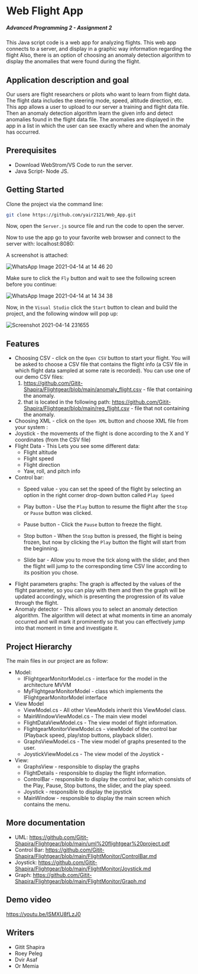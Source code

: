 # Web Flight App
##### Advanced Programming 2 - Assignment 2



This Java script code is a web app for analyzing flights.
This web app connects to a server, and display in a graphic way information regarding the flight
Also, there is an option of choosing an anomaly detection algorithm to display the anomalies that were found during the flight.

## Application description and goal
Our users are flight researchers or pilots who want to learn from flight data.
The flight data includes the steering mode, speed, altitude direction, etc.
This app allows a user to upload to our server a training and flight data file. Then an anomaly detection algorithm learn the given info and detect anomalies found in the flight data file. The anomalies are displayed in the app in a list in which the user can see exactly where and when the anomaly has occurred.

## Prerequisites

- Download WebStrom/VS Code to run the server.
- Java Script- Node JS.

## Getting Started

Clone the project via the command line:
```sh
git clone https://github.com/yair2121/Web_App.git
```

Now, open the ```Server.js``` source file and run the code to open the server.

Now to use the app go to your favorite web browser and connect to the server with: localhost:8080:

A screenshot is attached:

![WhatsApp Image 2021-04-14 at 14 46 20](https://user-images.githubusercontent.com/59093573/114705659-a197c000-9d30-11eb-9fe0-e7c373cb07cc.jpeg)

Make sure to click the ```Fly``` button and wait to see the following screen before you continue:

![WhatsApp Image 2021-04-14 at 14 34 38](https://user-images.githubusercontent.com/59093573/114744166-13363500-9d56-11eb-853f-10d9413cc543.jpeg)

Now, in the ```Visual Studio``` click the ```Start``` button to clean and build the project, and the following window will pop up:

![Screenshot 2021-04-14 231655](https://user-images.githubusercontent.com/59093573/114773305-8f8d4000-9d77-11eb-9725-c69ab06d2868.jpg)




## Features
- Choosing CSV - click on the ```Open CSV``` button to start your flight. You will be asked to choose a CSV file that contains the flight info (a CSV file in which flight data sampled at some rate is recorded).
  You can use one of our demo CSV files: 
  1. https://github.com/Gitit-Shapira/Flightgear/blob/main/anomaly_flight.csv - file that containing the anomaly.
  2. that is located in the following path:  https://github.com/Gitit-Shapira/Flightgear/blob/main/reg_flight.csv - file that not containing the anomaly. 
- Choosing XML - click on the ```Open XML``` button and choose XML file from your system :
- Joystick - the movements of the flight is done according to the X and Y coordinates (from the CSV file)
- Flight Data - This Lets you see some different data:
    - Flight altitude
    - Flight speed
    - Flight direction
    - Yaw, roll, and pitch info
- Control bar:
    - Speed value - you can set the speed of the flight by selecting an option in the right corner drop-down button called ```Play Speed```

    - Play button - Use the ```Play``` button to resume the flight after the ```Stop``` or ```Pause``` button was clicked.
    - Pause button - Click the ```Pause``` button to freeze the flight.
    - Stop button - When the ```Stop``` button is pressed, the flight is being frozen, but now by clicking the ```Play``` button the flight will start from the beginning.
    - Slide bar - Allow you to move the tick along with the slider, and then the flight will jump to the corresponding time CSV line according to its position you chose.
- Flight parameters graphs: The graph is affected by the values of the flight parameter, so you can play with them and then the graph will be updated accordingly, which is presenting the progression of its value through the flight.
- Anomaly detector - This allows you to select an anomaly detection algorithm. The algorithm will detect at what moments in time an anomaly occurred and will mark it prominently so that you can effectively jump into that moment in time and investigate it.



## Project Hierarchy

The main files in our project are as follow:

- Model:
    - IFlightgearMonitorModel.cs - interface for the model in the architecture MVVM
    - MyFlightgearMonitorModel - class which implements the IFlightgearMonitorModel interface
- View Model
    - ViewModel.cs -  All other ViewModels inherit this ViewModel class.
    - MainWindowViewModel.cs - The main view model
    - FlightDataViewModel.cs - The view model of flight information.
    - FlightgearMonitorViewModel.cs - viewModel of the control bar (Playback speed, play/stop buttons, playback slider).
    - GraphsViewModel.cs - The view model of graphs presented to the user.
    - JoystickViewModel.cs - The view model of the Joystick    -
- View:
    - GraphsView - responsible to display the graphs
    - FlightDetails - responsible to display the flight information.
    - ControlBar - responsible to display the control bar, which consists of the Play, Pause, Stop buttons, the slider, and the play speed.
    - Joystick - responsible to display the joystick
    - MainWindow -  responsible to display the main screen which contains the menu.

## More documentation
- UML: https://github.com/Gitit-Shapira/Flightgear/blob/main/uml%20flightgear%20project.pdf
- Control Bar: https://github.com/Gitit-Shapira/Flightgear/blob/main/FlightMonitor/ControlBar.md
- Joystick: https://github.com/Gitit-Shapira/Flightgear/blob/main/FlightMonitor/Joystick.md
- Graph: https://github.com/Gitit-Shapira/Flightgear/blob/main/FlightMonitor/Graph.md



## Demo video
https://youtu.be/lSMXU8fLzJ0


## Writers
- Gitit Shapira
- Roey Peleg
- Dvir Asaf
- Or Memia












#
